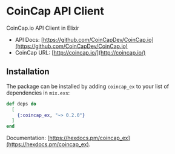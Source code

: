 # CoinCap API Client


CoinCap.io API Client in Elixir 


 - API Docs: [https://github.com/CoinCapDev/CoinCap.io](https://github.com/CoinCapDev/CoinCap.io) 
 - CoinCap URL: [http://coincap.io/](http://coincap.io/)

## Installation

The package can be installed by adding `coincap_ex` to your list of dependencies in `mix.exs`:

```elixir
def deps do
  [
    {:coincap_ex, "~> 0.2.0"}
  ]
end
```

Documentation: [https://hexdocs.pm/coincap_ex](https://hexdocs.pm/coincap_ex).
